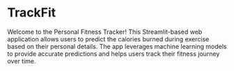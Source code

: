 # TrackFit
Welcome to the Personal Fitness Tracker! This Streamlit-based web application allows users to predict the calories burned during exercise based on their personal details. The app leverages machine learning models to provide accurate predictions and helps users track their fitness journey over time.
